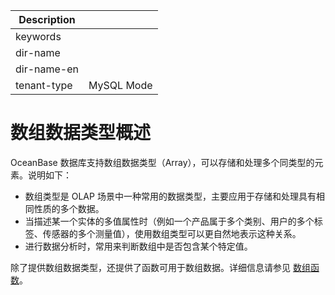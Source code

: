 | Description   |                 |
|---------------|-----------------|
| keywords      |                 |
| dir-name      |                 |
| dir-name-en   |                 |
| tenant-type   | MySQL Mode      |

# 数组数据类型概述

OceanBase 数据库支持数组数据类型（Array），可以存储和处理多个同类型的元素。说明如下：

* 数组类型是 OLAP 场景中一种常用的数据类型，主要应用于存储和处理具有相同性质的多个数据。
* 当描述某一个实体的多值属性时（例如一个产品属于多个类别、用户的多个标签、传感器的多个测量值），使用数组类型可以更自然地表示这种关系。
* 进行数据分析时，常用来判断数组中是否包含某个特定值。

除了提供数组数据类型，还提供了函数可用于数组数据。详细信息请参见 [数组函数](../../../400.functions-of-mysql-mode/950.array-functions-of-mysql-mode/100.array-functions-overview-of-mysql-mode.md)。